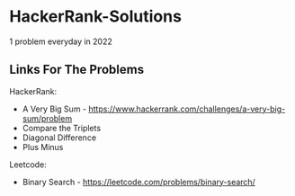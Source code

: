 # HackerRank-Solutions

1 problem everyday in 2022

## Links For The Problems

HackerRank:
 * A Very Big Sum - https://www.hackerrank.com/challenges/a-very-big-sum/problem
 * Compare the Triplets
 * Diagonal Difference
 * Plus Minus


Leetcode:
 * Binary Search - https://leetcode.com/problems/binary-search/
